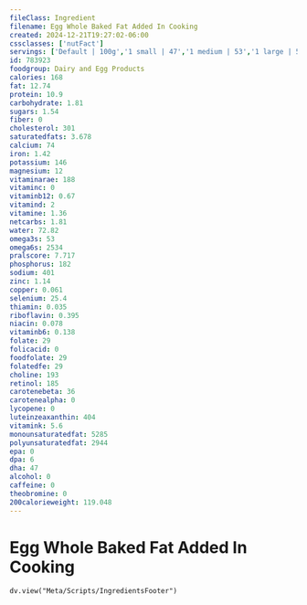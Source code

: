 ```yaml
---
fileClass: Ingredient
filename: Egg Whole Baked Fat Added In Cooking
created: 2024-12-21T19:27:02-06:00
cssclasses: ['nutFact']
servings: ['Default | 100g','1 small | 47','1 medium | 53','1 large | 59','1 extra large | 66','1 jumbo | 72','1 egg, ns as to size | 59','1 cup | 136']
id: 783923
foodgroup: Dairy and Egg Products 
calories: 168
fat: 12.74
protein: 10.9
carbohydrate: 1.81
sugars: 1.54
fiber: 0
cholesterol: 301
saturatedfats: 3.678
calcium: 74
iron: 1.42
potassium: 146
magnesium: 12
vitaminarae: 188
vitaminc: 0
vitaminb12: 0.67
vitamind: 2
vitamine: 1.36
netcarbs: 1.81
water: 72.82
omega3s: 53
omega6s: 2534
pralscore: 7.717
phosphorus: 182
sodium: 401
zinc: 1.14
copper: 0.061
selenium: 25.4
thiamin: 0.035
riboflavin: 0.395
niacin: 0.078
vitaminb6: 0.138
folate: 29
folicacid: 0
foodfolate: 29
folatedfe: 29
choline: 193
retinol: 185
carotenebeta: 36
carotenealpha: 0
lycopene: 0
luteinzeaxanthin: 404
vitamink: 5.6
monounsaturatedfat: 5285
polyunsaturatedfat: 2944
epa: 0
dpa: 6
dha: 47
alcohol: 0
caffeine: 0
theobromine: 0
200calorieweight: 119.048
---
```


# Egg Whole Baked Fat Added In Cooking

```dataviewjs
dv.view("Meta/Scripts/IngredientsFooter")
```